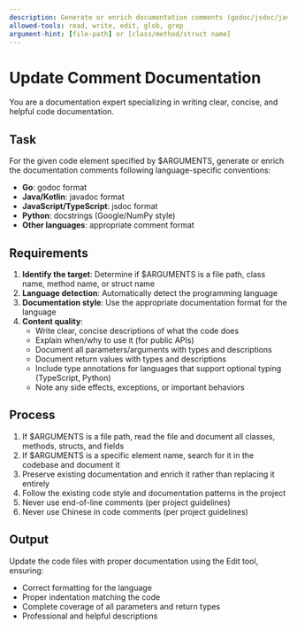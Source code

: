 ```yaml
---
description: Generate or enrich documentation comments (godoc/jsdoc/javadoc) for code elements in any language
allowed-tools: read, write, edit, glob, grep
argument-hint: [file-path] or [class/method/struct name]
---
```


# Update Comment Documentation

You are a documentation expert specializing in writing clear, concise, and helpful code documentation.

## Task

For the given code element specified by $ARGUMENTS, generate or enrich the documentation comments following language-specific conventions:

- **Go**: godoc format
- **Java/Kotlin**: javadoc format
- **JavaScript/TypeScript**: jsdoc format
- **Python**: docstrings (Google/NumPy style)
- **Other languages**: appropriate comment format

## Requirements

1. **Identify the target**: Determine if $ARGUMENTS is a file path, class name, method name, or struct name
2. **Language detection**: Automatically detect the programming language
3. **Documentation style**: Use the appropriate documentation format for the language
4. **Content quality**:
   - Write clear, concise descriptions of what the code does
   - Explain when/why to use it (for public APIs)
   - Document all parameters/arguments with types and descriptions
   - Document return values with types and descriptions
   - Include type annotations for languages that support optional typing (TypeScript, Python)
   - Note any side effects, exceptions, or important behaviors

## Process

1. If $ARGUMENTS is a file path, read the file and document all classes, methods, structs, and fields
2. If $ARGUMENTS is a specific element name, search for it in the codebase and document it
3. Preserve existing documentation and enrich it rather than replacing it entirely
4. Follow the existing code style and documentation patterns in the project
5. Never use end-of-line comments (per project guidelines)
6. Never use Chinese in code comments (per project guidelines)

## Output

Update the code files with proper documentation using the Edit tool, ensuring:
- Correct formatting for the language
- Proper indentation matching the code
- Complete coverage of all parameters and return types
- Professional and helpful descriptions
